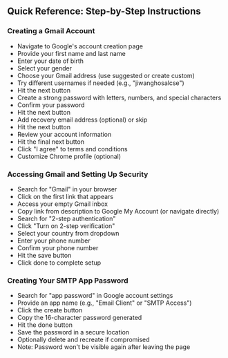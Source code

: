
## Quick Reference: Step-by-Step Instructions

### Creating a Gmail Account

- Navigate to Google's account creation page
- Provide your first name and last name
- Enter your date of birth
- Select your gender
- Choose your Gmail address (use suggested or create custom)
- Try different usernames if needed (e.g., "jiwanghosalcse")
- Hit the next button
- Create a strong password with letters, numbers, and special characters
- Confirm your password
- Hit the next button
- Add recovery email address (optional) or skip
- Hit the next button
- Review your account information
- Hit the final next button
- Click "I agree" to terms and conditions
- Customize Chrome profile (optional)

### Accessing Gmail and Setting Up Security

- Search for "Gmail" in your browser
- Click on the first link that appears
- Access your empty Gmail inbox
- Copy link from description to Google My Account (or navigate directly)
- Search for "2-step authentication"
- Click "Turn on 2-step verification"
- Select your country from dropdown
- Enter your phone number
- Confirm your phone number
- Hit the save button
- Click done to complete setup

### Creating Your SMTP App Password

- Search for "app password" in Google account settings
- Provide an app name (e.g., "Email Client" or "SMTP Access")
- Click the create button
- Copy the 16-character password generated
- Hit the done button
- Save the password in a secure location
- Optionally delete and recreate if compromised
- Note: Password won't be visible again after leaving the page
